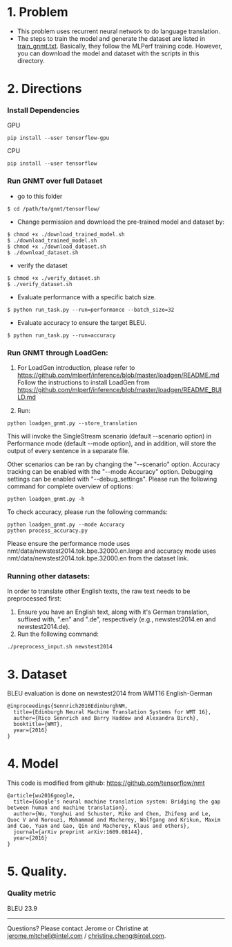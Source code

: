 # 1. Problem
- This problem uses recurrent neural network to do language translation.
- The steps to train the model and generate the dataset are listed in [train_gnmt.txt](https://github.intel.com/Intel-MLPerf/inference/blob/master/gnmt/nmt/train_gnmt.txt). Basically, they follow the MLPerf training code. However, you can download the model and dataset with the scripts in this directory.

# 2. Directions

### Install Dependencies

GPU
```
pip install --user tensorflow-gpu
```

CPU
```
pip install --user tensorflow
```

### Run GNMT over full Dataset

- go to this folder
```
$ cd /path/to/gnmt/tensorflow/
```

- Change permission and download the pre-trained model and dataset by:

```
$ chmod +x ./download_trained_model.sh
$ ./download_trained_model.sh
$ chmod +x ./download_dataset.sh
$ ./download_dataset.sh
```

- verify the dataset

```
$ chmod +x ./verify_dataset.sh
$ ./verify_dataset.sh
```

- Evaluate performance with a specific batch size.
```
$ python run_task.py --run=performance --batch_size=32
```

- Evaluate accuracy to ensure the target BLEU.
```
$ python run_task.py --run=accuracy
```

### Run GNMT through LoadGen:
1.  For LoadGen introduction, please refer to https://github.com/mlperf/inference/blob/master/loadgen/README.md
Follow the instructions to install LoadGen from https://github.com/mlperf/inference/blob/master/loadgen/README_BUILD.md

2.  Run:
```
python loadgen_gnmt.py --store_translation
```

This will invoke the SingleStream scenario (default --scenario option) in Performance mode (default --mode option), and in addition, will store the output of every sentence in a separate file.

Other scenarios can be ran by changing the "--scenario" option. Accuracy tracking can be enabled with the "--mode Accuracy" option. Debugging settings can be enabled with "--debug_settings". Please run the following command for complete overview of options:
```
python loadgen_gnmt.py -h
```

To check accuracy, please run the following commands:
```
python loadgen_gnmt.py --mode Accuracy
python process_accuracy.py
```

Please ensure the performance mode uses nmt/data/newstest2014.tok.bpe.32000.en.large and accuracy mode uses nmt/data/newstest2014.tok.bpe.32000.en from the dataset link. 


### Running other datasets:
In order to translate other English texts, the raw text needs to be preprocessed first:
1. Ensure you have an English text, along with it's German translation, suffixed with, ".en" and ".de", respectively (e.g., newstest2014.en and newstest2014.de).
2. Run the following command:
```
./preprocess_input.sh newstest2014 
```

# 3. Dataset

BLEU evaluation is done on newstest2014 from WMT16 English-German 
```
@inproceedings{Sennrich2016EdinburghNM,
  title={Edinburgh Neural Machine Translation Systems for WMT 16},
  author={Rico Sennrich and Barry Haddow and Alexandra Birch},
  booktitle={WMT},
  year={2016}
}
```

# 4. Model

This code is modified from github: https://github.com/tensorflow/nmt

```
@article{wu2016google,
  title={Google's neural machine translation system: Bridging the gap between human and machine translation},
  author={Wu, Yonghui and Schuster, Mike and Chen, Zhifeng and Le, Quoc V and Norouzi, Mohammad and Macherey, Wolfgang and Krikun, Maxim and Cao, Yuan and Gao, Qin and Macherey, Klaus and others},
  journal={arXiv preprint arXiv:1609.08144},
  year={2016}
}

```
# 5. Quality.
### Quality metric
BLEU 23.9

---
Questions? Please contact Jerome or Christine at jerome.mitchell@intel.com / christine.cheng@intel.com.



